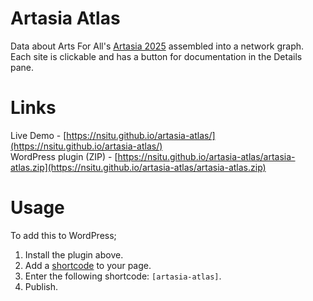 # Artasia Atlas
Data about Arts For All's [Artasia 2025](https://artsforall.co/what-we-do/artasia/artasia-2025/) assembled into a network graph. Each site is clickable and has a button for documentation in the Details pane.  
  
# Links
Live Demo - [https://nsitu.github.io/artasia-atlas/](https://nsitu.github.io/artasia-atlas/)  
WordPress plugin (ZIP) - [https://nsitu.github.io/artasia-atlas/artasia-atlas.zip](https://nsitu.github.io/artasia-atlas/artasia-atlas.zip)

# Usage
To add this to WordPress;
1. Install the plugin above.
2. Add a [shortcode](https://wordpress.com/support/wordpress-editor/blocks/shortcode-block/) to your page.
3. Enter the following shortcode: `[artasia-atlas]`.
4. Publish.